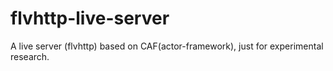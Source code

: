 # flvhttp-live-server
A live server (flvhttp) based on CAF(actor-framework), just for experimental research.
